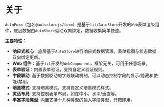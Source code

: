 # 关于

`AutoForm`（包名`@autostorejs/form`）是基于`lit/AutoStore`开发的`Web`表单渲染组件，底层数据由`AutoStore`驱动双向绑定，数据收集简单快速。

**主要特性：**

-   **响应式核心**：底层基于`AutoStore`进行响应式数据管理，表单视图与状态数据双向绑定更新。
-   **Web 组件**：基于`lit`开发的`WebComponent`，框架无关，可用于任意场景。
-   **表单验证**：内置表单验证，支持自定义验证规则。
-   **字段联动**: 基于数据驱动的字段联动机制，可以动态控制字段的显示/隐藏和使能/禁用。
-   **暗黑模式**: 支持暗黑模式，支持自定义暗黑模式样式。
-   **灵活布局**: 支持控制表单布局，如在中小，水平/垂直等。
-   **丰富字段类型**: 内置支持十几种类型的输入字段类型，开箱即用。
